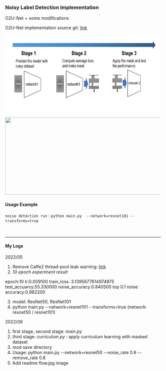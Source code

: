 ### Noisy Label Detection Implementation
O2U-Net + some modifications

O2U-Net implementation source git: [link](https://github.com/hjimce/O2U-Net)

<p align="center">
  <img src="image/flow.jpg" width="600" height="250" />
</p>

<p align="center">
  <img src="image/lr_scheduling.jpg" width="600" height="250" />
</p>
     
#### Usage Example
```shell
noise detection run：python main.py  --network=resnet101 --transforms=true
```

<br/>

---
#### My Logs

2022/05
1. Remove Caffe2 thread-pool leak warning: [link](https://github.com/pytorch/pytorch/commit/567e6d3a8766133f384eb1e00635b21ed638d187)
2. *10 epoch experiment result*

epoch:10 lr:0.009100 train_loss: 3.1395677614974975 test_accuarcy:55.330000 noise_accuracy:0.840500 top 0.1 noise accuracy:0.982200

3. model: ResNet50, ResNet101
4. python main.py  --network=resnet101 --transforms=true (network: resnet50 / resnet101)

2022/06
1. first stage, second stage: *main.py*
2. third stage: *curriculum.py* : apply curriculum learning with masked dataset
3. mod save directory
4. Usage: python main.py  --network=resnet50  --noise_rate 0.6 --remove_rate 0.8
5. Add readme flow.jpg image
